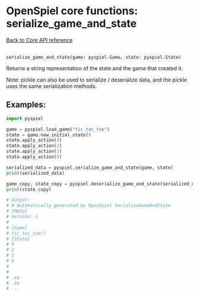 # OpenSpiel core functions: serialize_game_and_state

[Back to Core API reference](../api_reference.md) \
<br>

`serialize_game_and_state(game: pyspiel.Game, state: pyspiel.State)`

Returns a string representation of the state and the game that created it.

Note: pickle can also be used to serialize / deserialize data, and the pickle
uses the same serialization methods.

## Examples:

```python
import pyspiel

game = pyspiel.load_game("tic_tac_toe")
state = game.new_initial_state()
state.apply_action(4)
state.apply_action(2)
state.apply_action(1)
state.apply_action(5)

serialized_data = pyspiel.serialize_game_and_state(game, state)
print(serialized_data)

game_copy, state_copy = pyspiel.deserialize_game_and_state(serialized_data)
print(state_copy)

# Output:
# # Automatically generated by OpenSpiel SerializeGameAndState
# [Meta]
# Version: 1
#
# [Game]
# tic_tac_toe()
# [State]
# 4
# 2
# 1
# 5
#
#
# .xo
# .xo
# ...
```
